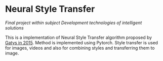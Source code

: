 # Neural Style Transfer

<i>Final project within subject Development technologies of intelligent solutions</i>

This is a implementation of Neural Style Transfer algorithm proposed by [Gatys in 2015](https://arxiv.org/pdf/1508.06576.pdf). Method is implemented using Pytorch. Style transfer is used for images, videos and also for combining styles and transferring them to image.
